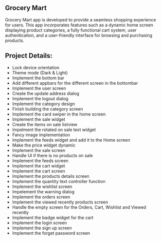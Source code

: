 ## Grocery Mart
Grocery Mart app is developed to provide a seamless shopping experience for users. This app incorporates features such as a dynamic home screen displaying product categories, a fully functional cart system, user authentication, and a user-friendly interface for browsing and purchasing products.  
 
## Project Details:       
 - Lock device orientation
 - Theme mode (Dark & Light)     
 - Implement the bottom bar 
 - Add different appbars for the different screen in the bottombar  
 - Implement the user screen  
 - Create the update address dialog
 - Implement the logout dialog 
 - Implement the category design    
 - Finish building the category screen  
 - Implement the card swiper in the home screen
 - Implement the sale widget  
 - Create the items on sale listview    
 - Impelment the rotated on sale text widget 
 - Fancy image implementation
 - Implement the feeds widget and add it to the Home screen
 - Make the price widget dynamic
 - Implement the sale screen 
 - Handle UI if there is no products on sale
 - Implement the feeds screen
 - Implement the cart widget
 - Implement the cart screen
 - Implement the products details screen
 - Implement the quantity text controller function
 - Implement the wishlist screen
 - Impelement the warning dialog
 - Implement the orders screen
 - Implement the viewed recently products screen
 - Handle the empty screen for the Orders, Cart, Wishlist and Viewed recently
 - Implement the badge widget for the cart
 - Implement the login screen
 - Implement the sign up screen
 - Implement the forget password screen

